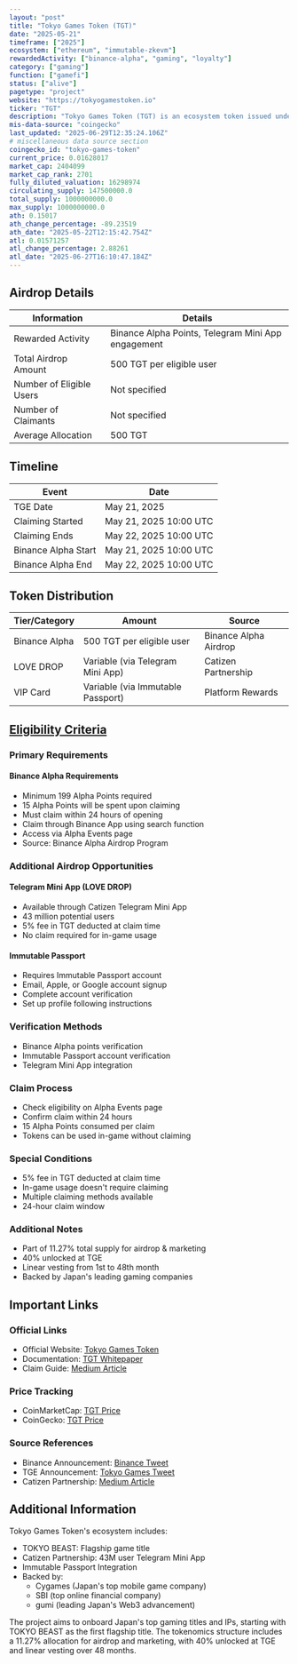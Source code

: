 ```yaml
---
layout: "post"
title: "Tokyo Games Token (TGT)"
date: "2025-05-21"
timeframe: ["2025"]
ecosystem: ["ethereum", "immutable-zkevm"]
rewardedActivity: ["binance-alpha", "gaming", "loyalty"]
category: ["gaming"]
function: ["gamefi"]
status: ["alive"]
pagetype: "project"
website: "https://tokyogamestoken.io"
ticker: "TGT"
description: "Tokyo Games Token (TGT) is an ecosystem token issued under the philosophy of 'Shaping the Future of Web3 Gaming from Japan', backed by Japan's leading gaming companies including Cygames, SBI, and gumi."
mis-data-source: "coingecko"
last_updated: "2025-06-29T12:35:24.106Z"
# miscellaneous data source section
coingecko_id: "tokyo-games-token"
current_price: 0.01628017
market_cap: 2404099
market_cap_rank: 2701
fully_diluted_valuation: 16298974
circulating_supply: 147500000.0
total_supply: 1000000000.0
max_supply: 1000000000.0
ath: 0.15017
ath_change_percentage: -89.23519
ath_date: "2025-05-22T12:15:42.754Z"
atl: 0.01571257
atl_change_percentage: 2.88261
atl_date: "2025-06-27T16:10:47.184Z"
---
```


## Airdrop Details

| Information              | Details                                            |
| ------------------------ | -------------------------------------------------- |
| Rewarded Activity        | Binance Alpha Points, Telegram Mini App engagement |
| Total Airdrop Amount     | 500 TGT per eligible user                          |
| Number of Eligible Users | Not specified                                      |
| Number of Claimants      | Not specified                                      |
| Average Allocation       | 500 TGT                                            |

## Timeline

| Event               | Date                   |
| ------------------- | ---------------------- |
| TGE Date            | May 21, 2025           |
| Claiming Started    | May 21, 2025 10:00 UTC |
| Claiming Ends       | May 22, 2025 10:00 UTC |
| Binance Alpha Start | May 21, 2025 10:00 UTC |
| Binance Alpha End   | May 22, 2025 10:00 UTC |

## Token Distribution

| Tier/Category | Amount                            | Source                |
| ------------- | --------------------------------- | --------------------- |
| Binance Alpha | 500 TGT per eligible user         | Binance Alpha Airdrop |
| LOVE DROP     | Variable (via Telegram Mini App)  | Catizen Partnership   |
| VIP Card      | Variable (via Immutable Passport) | Platform Rewards      |

## [Eligibility Criteria](https://x.com/binance/status/1925130505424408604)

### Primary Requirements

#### Binance Alpha Requirements

- Minimum 199 Alpha Points required
- 15 Alpha Points will be spent upon claiming
- Must claim within 24 hours of opening
- Claim through Binance App using search function
- Access via Alpha Events page
- Source: Binance Alpha Airdrop Program

### Additional Airdrop Opportunities

#### Telegram Mini App (LOVE DROP)

- Available through Catizen Telegram Mini App
- 43 million potential users
- 5% fee in TGT deducted at claim time
- No claim required for in-game usage

#### Immutable Passport

- Requires Immutable Passport account
- Email, Apple, or Google account signup
- Complete account verification
- Set up profile following instructions

### Verification Methods

- Binance Alpha points verification
- Immutable Passport account verification
- Telegram Mini App integration

### Claim Process

- Check eligibility on Alpha Events page
- Confirm claim within 24 hours
- 15 Alpha Points consumed per claim
- Tokens can be used in-game without claiming

### Special Conditions

- 5% fee in TGT deducted at claim time
- In-game usage doesn't require claiming
- Multiple claiming methods available
- 24-hour claim window

### Additional Notes

- Part of 11.27% total supply for airdrop & marketing
- 40% unlocked at TGE
- Linear vesting from 1st to 48th month
- Backed by Japan's leading gaming companies

## Important Links

### Official Links

- Official Website: [Tokyo Games Token](https://tokyogamestoken.io)
- Documentation: [TGT Whitepaper](https://tokyogamestoken.gitbook.io/tgt-whitepaper)
- Claim Guide: [Medium Article](https://medium.com/@TOKYOBEAST/how-to-claim-tgt-airdrop-rewards-including-the-tgt-vip-card-and-tokyo-beast-love-drop-f40b98024ff2)

### Price Tracking

- CoinMarketCap: [TGT Price](https://coinmarketcap.com/currencies/tokyo-games-token/)
- CoinGecko: [TGT Price](https://www.coingecko.com/en/coins/tokyo-games-token)

### Source References

- Binance Announcement: [Binance Tweet](https://x.com/binance/status/1925130505424408604)
- TGE Announcement: [Tokyo Games Tweet](https://x.com/TOKYOGAMES_FDN/status/1922278432655953969)
- Catizen Partnership: [Medium Article](https://medium.com/@TOKYOBEAST/catizen-tokyo-beast-marketing-partnership-announcement-495568e4245d)

## Additional Information

Tokyo Games Token's ecosystem includes:

- TOKYO BEAST: Flagship game title
- Catizen Partnership: 43M user Telegram Mini App
- Immutable Passport Integration
- Backed by:
  - Cygames (Japan's top mobile game company)
  - SBI (top online financial company)
  - gumi (leading Japan's Web3 advancement)

The project aims to onboard Japan's top gaming titles and IPs, starting with TOKYO BEAST as the first flagship title. The tokenomics structure includes a 11.27% allocation for airdrop and marketing, with 40% unlocked at TGE and linear vesting over 48 months.